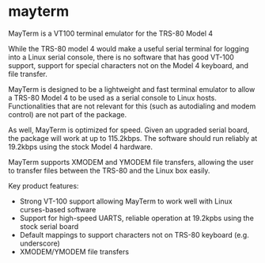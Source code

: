 # mayterm
MayTerm is a VT100 terminal emulator for the TRS-80 Model 4

While the TRS-80 model 4 would make a useful serial terminal for logging into a Linux serial console, there is no software that has good VT-100 support, support for special characters not on the Model 4 keyboard, and file transfer.

MayTerm is designed to be a lightweight and fast terminal emulator to allow a TRS-80 Model 4 to be used as a serial console to Linux hosts.   Functionalities that are not relevant for this (such as autodialing and modem control) are not part of the package.

As well, MayTerm is optimized for speed.  Given an upgraded serial board, the package will work at up to 115.2kbps.   The software should run reliably at 19.2kbps using the stock Model 4 hardware.

MayTerm supports XMODEM and YMODEM file transfers, allowing the user to transfer files between the TRS-80 and the Linux box easily.

Key product features:

* Strong VT-100 support allowing MayTerm to work well with Linux curses-based software
* Support for high-speed UARTS, reliable operation at 19.2kpbs using the stock serial board
* Default mappings to support characters not on TRS-80 keyboard (e.g. underscore)
* XMODEM/YMODEM file transfers
